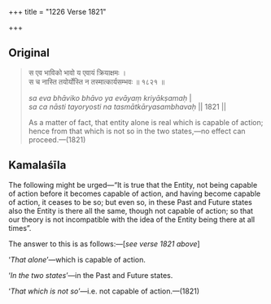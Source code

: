 +++
title = "1226 Verse 1821"

+++
## Original 
>
> स एव भाविको भावो य एवायं क्रियाक्षमः ।  
> स च नास्ति तयोर्योस्ति न तस्मात्कार्यसम्भवः ॥ १८२१ ॥ 
>
> *sa eva bhāviko bhāvo ya evāyaṃ kriyākṣamaḥ* \|  
> *sa ca nāsti tayoryosti na tasmātkāryasambhavaḥ* \|\| 1821 \|\| 
>
> As a matter of fact, that entity alone is real which is capable of action; hence from that which is not so in the two states,—no effect can proceed.—(1821)



## Kamalaśīla

The following might be urged—“It is true that the Entity, not being capable of action before it becomes capable of action, and having become capable of action, it ceases to be so; but even so, in these Past and Future states also the Entity is there all the same, though not capable of action; so that our theory is not incompatible with the idea of the Entity being there at all times”.

The answer to this is as follows:—[*see verse 1821 above*]

‘*That alone*’—which is capable of action.

‘*In the two states*’—in the Past and Future states.

‘*That which is not so*’—i.e. not capable of action.—(1821)


